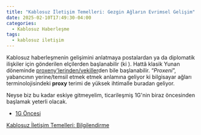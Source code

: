 ```yaml
---
title: "Kablosuz İletişim Temelleri: Gezgin Ağların Evrimsel Gelişim"
date: 2025-02-10T17:49:30-04:00
categories:
  - Kablosuz Haberleşme
tags:
  - kablosuz iletişim
---
```


Kablosuz haberleşmenin gelişimini anlatmaya postalardan ya da diplomatik ilişkiler için gönderilen elçilerden başlanabilir (ki ). Hattâ klasik Yunan döneminde [proxeny'lerinden/vekiller](https://en.wikipedia.org/wiki/Proxeny)den bile başlanabilir. “_Proxeni_”, yabancının yerine/temsil etmek etmek anlamına geliyor ki bilgisayar ağları terminolojisindeki **proxy** terimi de yüksek ihtimalle buradan geliyor.

Neyse biz bu kadar eskiye gitmeyelim, ticarileşmiş 1G'nin biraz öncesinden başlamak yeterli olacak.

- [1G Öncesi](/posts/wireless-communication-pre1g)

[Kablosuz İletişim Temelleri: Bilgilendirme](/posts/wireless-communication-inform)